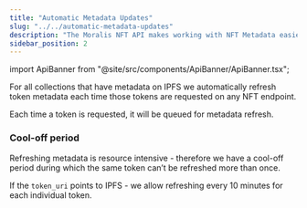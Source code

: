 ```yaml
---
title: "Automatic Metadata Updates"
slug: "../../automatic-metadata-updates"
description: "The Moralis NFT API makes working with NFT Metadata easier by supporting automatic refreshes of NFT metadata."
sidebar_position: 2
---
```


import ApiBanner from "@site/src/components/ApiBanner/ApiBanner.tsx";

<ApiBanner />

For all collections that have metadata on IPFS we automatically refresh token metadata each time those tokens are requested on any NFT endpoint.

Each time a token is requested, it will be queued for metadata refresh.


### Cool-off period
Refreshing metadata is resource intensive - therefore we have a cool-off period during which the same token can’t be refreshed more than once.

If the `token_uri` points to IPFS - we allow refreshing every 10 minutes for each individual token.
